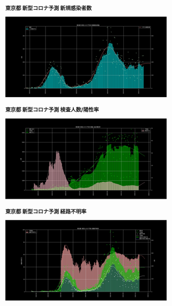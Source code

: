 ### 東京都 新型コロナ予測 新規感染者数

![新規感染者数](/images/tokyo.jpg)


### 東京都 新型コロナ予測 検査人数/陽性率

![検査人数-陽性率](/images/tokyo-rate.jpg)


### 東京都 新型コロナ予測 経路不明率

![経路不明率](/images/tokyo-track.jpg)
